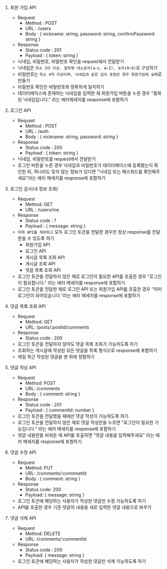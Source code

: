 1. 회원 가입 API
    - Request
        - Method : POST
        - URL : /users
        - Body : { nickname: string, password: string, confirmPassword: string }
    - Response
        - Status code : 201
        - Payload : { token: string }
    - 닉네임, 비밀번호, 비밀번호 확인을 request에서 전달받기
    - 닉네임은 `최소 3자 이상, 알파벳 대소문자(a~z, A~Z), 숫자(0~9)`로 구성하기
    - 비밀번호는 `최소 4자 이상이며, 닉네임과 같은 값이 포함된 경우 회원가입에 실패`로 만들기
    - 비밀번호 확인은 비밀번호와 정확하게 일치하기
    - 데이터베이스에 존재하는 닉네임을 입력한 채 회원가입 버튼을 누른 경우 "중복된 닉네임입니다." 라는 에러메세지를 response에 포함하기

2. 로그인 API
    - Requset
        - Method : POST
        - URL : /auth
        - Body : { nickname: string, password: string }
    - Response
        - Status code : 200
        - Payload : { token: string }
    - 닉네임, 비밀번호를 request에서 전달받기
    - 로그인 버튼을 누른 경우 닉네임과 비밀번호가 데이터베이스에 등록됐는지 확인한 뒤, 하나라도 맞지 않는 정보가 있다면 "닉네임 또는 패스워드를 확인해주세요"라는 에러 메세지를 response에 포함하기

3. 로그인 검사(내 정보 조회)
    - Request
        - Method: GET
        - URL : /users/me
    - Response
        - Status code : ?
        - Payload : { message: string }
    - `아래 API를 제외하고` 모두 로그인 토큰을 전달한 경우만 정상 response를 전달받을 수 있도록 하기
        - 회원가입 API
        - 로그인 API
        - 게시글 목록 조회 API
        - 게시글 조회 API
        - 댓글 목록 조회 API
    - 로그인 토큰을 전달하지 않은 채로 로그인이 필요한 API를 호출한 경우 "로그인이 필요합니다." 라는 에러 메세지를 response에 포함하기
    - 로그인 토큰을 전달한 채로 로그인 API 또는 회원가입 API를 호출한 경우 "이미 로그인이 되어있습니다."라는 에러 메세지를 response에 포함하기

4.  댓글 목록 조회 API
    - Request
        - Method: GET
        - URL: /posts/:postId/comments
    - Response
        - Status code : 200
    - 로그인 토큰을 전달하지 않아도 댓글 목록 조회가 가능하도록 하기
    - 조회하는 게시글에 작성된 모든 댓글을 목록 형식으로 response에 포함하기
    - 제일 최근 작성된 댓글을 맨 위에 정렬하기

5. 댓글 작성 API
    - Request
        - Method: POST
        - URL: /comments
        - Body : { comment: string }
    - Response
        - Status code : 201
        - Payload : { commentId: number }
    - 로그인 토큰을 전달했을 때에만 댓글 작성이 가능하도록 하기
    - 로그인 토큰을 전달하지 않은 채로 댓글 작성란을 누르면 "로그인이 필요한 기능입니다." 라는 에러 메세지를 response에 포함하기
    - 댓글 내용란을 비워둔 채 API를 호출하면 "댓글 내용을 입력해주세요" 라는 에러 메세지를 response에 포함하기

6. 댓글 수정 API
    - Request
        - Method: PUT
        - URL: /comments/:commnetId
        - Body : { comment: string }
    - Response
        - Status code: 200
        - Payload: { message: string }
    - 로그인 토큰에 해당하는 사용자가 작성한 댓글만 수정 가능하도록 하기
    - API를 호출한 경우 기존 댓글의 내용을 새로 입력한 댓글 내용으로 바꾸기

7. 댓글 삭제 API
    - Request
        - Method: DELETE
        - URL: /comments/:commentId
    - Response
        - Status code : 200
        - Payload: { message: string }
    - 로그인 토큰에 해당하는 사용자가 작성한 댓글만 삭제 가능하도록 하기